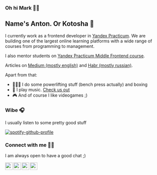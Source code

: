 ### Oh hi Mark 👋🏻

## Name's Anton. Or Kotosha 🐯

I currently work as a frontend developer in [Yandex Practicum](https://practicum.yandex.ru/). We are building one of the largest online learning platforms with a wide range of courses from programming to management.

I also mentor students on [Yandex Practicum Middle Frontend course](https://practicum.yandex.ru/middle-frontend/).

Articles on [Medium (mostly english)](https://kotosha.medium.com/) and [Habr (mostly russian)](https://habr.com/ru/users/kotosha/posts/).

Apart from that:
- 🏋🏻‍♂️ I do some powerlifting stuff (bench press actually) and boxing
- 🎸 I play music. [Check us out](https://open.spotify.com/artist/5yWIerA4ENbLVTMkPJbbyS)
- 🎮 And of course I like videogames ;)

### Wibe 🎧

I usually listen to some pretty good stuff

[![spotify-github-profile](https://spotify-github-profile.vercel.app/api/view?uid=68cclgvoe3ee8yxlzcfbtl6t8&cover_image=true&theme=default)](https://spotify-github-profile.vercel.app/api/view?uid=68cclgvoe3ee8yxlzcfbtl6t8&redirect=true)

### Connect with me 🖖🏻

I am always open to have a good chat ;)

[<img align="left" height="24" src="https://cdn.jsdelivr.net/npm/simple-icons@v3/icons/vk.svg" />][vk]
[<img align="left" height="24" src="https://cdn.jsdelivr.net/npm/simple-icons@v3/icons/twitter.svg" />][twitter]
[<img align="left" height="24" src="https://cdn.jsdelivr.net/npm/simple-icons@v3/icons/instagram.svg" />][instagram]
[<img align="left" height="24" src="https://cdn.jsdelivr.net/npm/simple-icons@v3/icons/linkedin.svg" />][linkedin]

[vk]: https://vk.com/batonsson
[twitter]: https://twitter.com/_kotosha
[instagram]: https://www.instagram.com/batonsson/
[linkedin]: https://www.linkedin.com/in/anton-subbotin/
